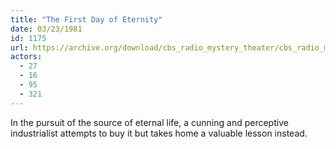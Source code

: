 ```yaml
---
title: "The First Day of Eternity"
date: 03/23/1981
id: 1175
url: https://archive.org/download/cbs_radio_mystery_theater/cbs_radio_mystery_theater-1151-1200.zip/cbs_radio_mystery_theater-1151-1200%2Fcbsrmt_1175_the_first_day_of_eternity.mp3
actors:
  - 27
  - 16
  - 95
  - 321
---
```

In the pursuit of the source of eternal life, a cunning and perceptive industrialist attempts to buy it but takes home a valuable lesson instead.
